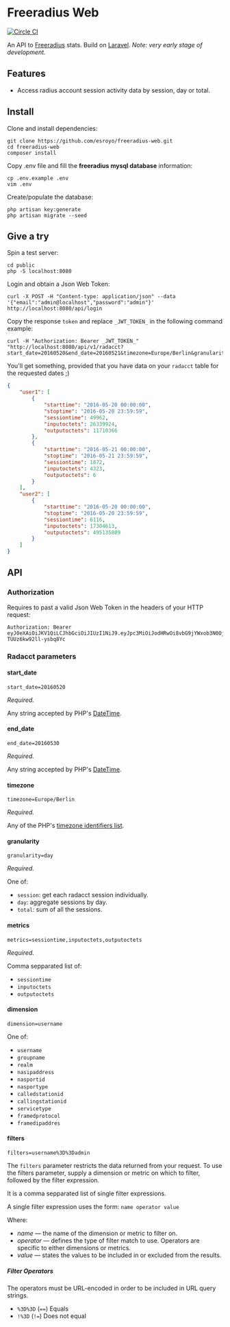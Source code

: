# Freeradius Web

[![Circle CI](https://circleci.com/gh/esroyo/freeradius-web.svg?style=svg)](https://circleci.com/gh/esroyo/freeradius-web)

An  API to [Freeradius](http://freeradius.org) stats. Build on [Laravel](https://laravel.com).
_Note: very early stage of development._

## Features
* Access radius account session activity data by session, day or total.

## Install
Clone and install dependencies:
```
git clone https://github.com/esroyo/freeradius-web.git
cd freeradius-web
composer install
```
Copy .env file and fill the **freeradius mysql database** information:
```
cp .env.example .env
vim .env
```
Create/populate the database:
```
php artisan key:generate
php artisan migrate --seed
```

## Give a try
Spin a test server:
```
cd public
php -S localhost:8080
```

Login and obtain a Json Web Token:
```
curl -X POST -H "Content-type: application/json" --data '{"email":"admin@localhost","password":"admin"}' http://localhost:8080/api/login
```

Copy the response `token` and replace `_JWT_TOKEN_` in the following command example:
```
curl -H "Authorization: Bearer _JWT_TOKEN_" "http://localhost:8080/api/v1/radacct?start_date=20160520&end_date=20160521&timezone=Europe/Berlin&granularity=day&metrics=sessiontime,inputoctets,outputoctets&dimension=username"
```
You'll get something, provided that you have data on your `radacct` table for the requested dates ;)
```json
{
    "user1": [
        {
            "starttime": "2016-05-20 00:00:00",
            "stoptime": "2016-05-20 23:59:59",
            "sessiontime": 49962,
            "inputoctets": 26339924,
            "outputoctets": 11710366
        },
        {
            "starttime": "2016-05-21 00:00:00",
            "stoptime": "2016-05-21 23:59:59",
            "sessiontime": 1872,
            "inputoctets": 4323,
            "outputoctets": 6
        }
    ],
    "user2": [
        {
            "starttime": "2016-05-20 00:00:00",
            "stoptime": "2016-05-20 23:59:59",
            "sessiontime": 6116,
            "inputoctets": 17304613,
            "outputoctets": 495135809
        }
    ]
}
```

## API

### Authorization
Requires to past a valid Json Web Token in the headers of your HTTP request:

```
Authorization: Bearer eyJ0eXAiOiJKV1QiLCJhbGciOiJIUzI1NiJ9.eyJpc3MiOiJodHRwOi8vbG9jYWxob3N0OjgwODAvYXBpL2xvZ2luIiwiaWF0IjoxNDY2NDM3Mjk1LCJleHAiOjE0NjY0NDA4OTUsIm5iZiI6MTQ2NjQzNzI5NSwianRpIjoiYzE1MmYwZWQ3ZGM5YzMzMTQ1Yzk3YzM1NTk0MTY3ODciLCJzdWIiOjV9.v4bVMnR4Op7rnOgAhcYedjN-TUUz6kw92ll-ysbq8Yc
```

### Radacct parameters

#### start_date

```
start_date=20160520
```

*Required.*

Any string accepted by PHP's [DateTime](http://php.net/manual/en/datetime.formats.php).

#### end_date

```
end_date=20160530
```

*Required.*

Any string accepted by PHP's [DateTime](http://php.net/manual/en/datetime.formats.php).

#### timezone

```
timezone=Europe/Berlin
```

*Required.*

Any of the PHP's [timezone identifiers list](http://php.net/manual/en/datetimezone.listidentifiers.php).

#### granularity

```
granularity=day
```

*Required.*

One of:
* `session`: get each radacct session individually.
* `day`: aggregate sessions by day.
* `total`: sum of all the sessions.

#### metrics

```
metrics=sessiontime,inputoctets,outputoctets
```

*Required.*

Comma sepparated list of:
* `sessiontime`
* `inputoctets`
* `outputoctets`

#### dimension

```
dimension=username
```

One of:
* `username`
* `groupname`
* `realm`
* `nasipaddress`
* `nasportid`
* `nasportype`
* `calledstationid`
* `callingstationid`
* `servicetype`
* `framedprotocol`
* `framedipaddres`

#### filters

```
filters=username%3D%3Dadmin
```

The `filters` parameter restricts the data returned from your request. To use the filters parameter, supply a dimension or metric on which to filter, followed by the filter expression.

It is a comma sepparated list of single filter expressions.

A single filter expression uses the form:
```name operator value```

Where:
* _name_ — the name of the dimension or metric to filter on.
* _operator_ — defines the type of filter match to use. Operators are specific to either dimensions or metrics.
* _value_ — states the values to be included in or excluded from the results.

##### Filter Operators

The operators must be URL-encoded in order to be included in URL query strings.

* `%3D%3D` (`==`) Equals
* `!%3D` (`!=`) Does not equal
